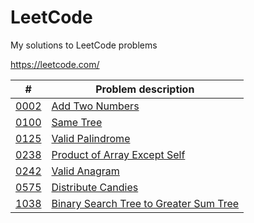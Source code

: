# LeetCode
My solutions to LeetCode problems

https://leetcode.com/

|  #  | Problem description |
| --- | ------------------- |
| [0002](https://github.com/luizfls/ProjectEuler/blob/master/0002.cpp) | [Add Two Numbers](https://leetcode.com/problems/add-two-numbers/) |
| [0100](https://github.com/luizfls/ProjectEuler/blob/master/0100.cpp) | [Same Tree](https://leetcode.com/problems/same-tree/) |
| [0125](https://github.com/luizfls/ProjectEuler/blob/master/0125.cpp) | [Valid Palindrome](https://leetcode.com/problems/valid-palindrome/) |
| [0238](https://github.com/luizfls/ProjectEuler/blob/master/0238.cpp) | [Product of Array Except Self](https://leetcode.com/problems/product-of-array-except-self/) |
| [0242](https://github.com/luizfls/ProjectEuler/blob/master/0242.cpp) | [Valid Anagram](https://leetcode.com/problems/valid-anagram/) |
| [0575](https://github.com/luizfls/ProjectEuler/blob/master/0575.cpp) | [Distribute Candies](https://leetcode.com/problems/distribute-candies/) |
| [1038](https://github.com/luizfls/ProjectEuler/blob/master/1038.cpp) | [Binary Search Tree to Greater Sum Tree](https://leetcode.com/problems/binary-search-tree-to-greater-sum-tree/) |
